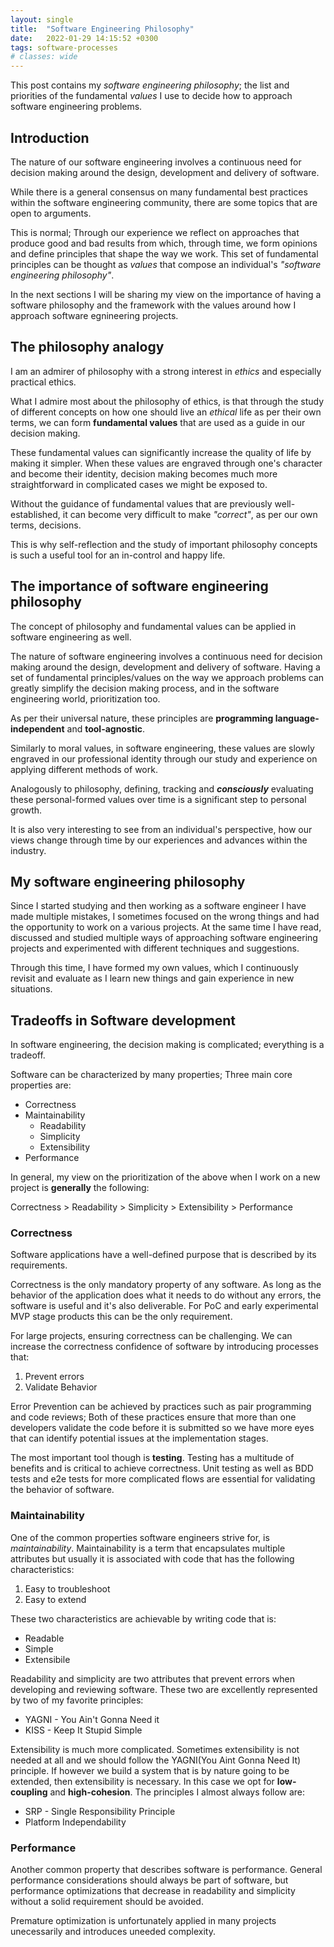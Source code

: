 ```yaml
---
layout: single
title:  "Software Engineering Philosophy"
date:   2022-01-29 14:15:52 +0300
tags: software-processes
# classes: wide
---
```

This post contains my *software engineering philosophy*; the list and priorities of the fundamental *values* I use to decide how to approach software engineering problems.

## Introduction
The nature of our software engineering involves a continuous need for decision making around the design, development and delivery of software.

While there is a general consensus on many fundamental best practices within the software engineering community, there are some topics that are open to arguments.  

This is normal; Through our experience we reflect on approaches that produce good and bad results from which, through time, we form opinions and define principles that shape the way we work. This set of fundamental principles can be thought as *values* that compose an individual's *"software engineering philosophy"*.

In the next sections I will be sharing my view on the importance of having a software philosophy and the framework with the values around how I approach software egnineering projects.

## The philosophy analogy
I am an admirer of philosophy with a strong interest in *ethics* and especially practical ethics.

What I admire most about the philosophy of ethics, is that through the study of different concepts on how one should live an *ethical* life as per their own terms, we can form **fundamental values** that are used as a guide in our decision making. 

These fundamental values can significantly increase the quality of life by making it simpler. When these values are engraved through one's character and become their identity, decision making becomes much more straightforward in complicated cases we might be exposed to.

Without the guidance of fundamental values that are previously well-established, it can become very difficult to make *"correct"*, as per our own terms, decisions.

This is why self-reflection and the study of important philosophy concepts is such a useful tool for an in-control and happy life. 

## The importance of software engineering philosophy

The concept of philosophy and fundamental values can be applied in software engineering as well.

The nature of software engineering involves a continuous need for decision making around the design, development and delivery of software. Having a set of fundamental principles/values on the way we approach problems can greatly simplify the decision making process, and in the software engineering world, prioritization too.

As per their universal nature, these principles are **programming language-independent** and **tool-agnostic**.

Similarly to moral values, in software engineering, these values are slowly engraved in our professional identity through our study and experience on applying different methods of work.

Analogously to philosophy, defining, tracking and ***consciously*** evaluating these personal-formed values over time is a significant step to personal growth.

It is also very interesting to see from an individual's perspective, how our views change through time by our experiences and advances within the industry.

## My software engineering philosophy

Since I started studying and then working as a software engineer I have made multiple mistakes, I sometimes focused on the wrong things and had the opportunity to work on a various projects. At the same time I have read, discussed and studied multiple ways of approaching software engineering projects and experimented with different techniques and suggestions. 

Through this time, I have formed my own values, which I continuously revisit and evaluate as I learn new things and gain experience in new situations.

## Tradeoffs in Software development

In software engineering, the decision making is complicated; everything is a tradeoff. 

Software can be characterized by many properties; Three main core properties are:
- Correctness
- Maintainability
    - Readability
    - Simplicity
    - Extensibility
- Performance

In general, my view on the prioritization of the above when I work on a new project is **generally** the following:

Correctness > Readability > Simplicity > Extensibility > Performance

### Correctness

Software applications have a well-defined purpose that is described by its requirements.

Correctness is the only mandatory property of any software. As long as the behavior of the application does what it needs to do without any errors, the software is useful and it's also deliverable. For PoC and early experimental MVP stage products this can be the only requirement.

For large projects, ensuring correctness can be challenging. We can increase the correctness confidence of software by introducing processes that:
1. Prevent errors
2. Validate Behavior

Error Prevention can be achieved by practices such as pair programming and code reviews; Both of these practices ensure that more than one developers validate the code before it is submitted so we have more eyes that can identify potential issues at the implementation stages.

The most important tool though is **testing**. Testing has a multitude of benefits and is critical to achieve correctness. Unit testing as well as BDD tests and e2e tests for more complicated flows are essential for validating the behavior of software.

### Maintainability

One of the common properties software engineers strive for, is *maintainability*. Maintainability is a term that encapsulates multiple attributes but usually it is associated with code that has the following characteristics:
1. Easy to troubleshoot
2. Easy to extend 

These two characteristics are achievable by writing code that is:
- Readable
- Simple
- Extensibile

Readability and simplicity are two attributes that prevent errors when developing and reviewing software.
These two are excellently represented by two of my favorite principles:
- YAGNI - You Ain't Gonna Need it
- KISS - Keep It Stupid Simple

Extensibility is much more complicated. Sometimes extensibility is not needed at all and we should follow the YAGNI(You Aint Gonna Need It) principle. If however we build a system that is by nature going to be extended, then extensibility is necessary.
In this case we opt for **low-coupling** and **high-cohesion**. The principles I almost always follow are:
- SRP - Single Responsibility Principle
- Platform Independability

### Performance
Another common property that describes software is performance.
General performance considerations should always be part of software, but performance optimizations that decrease in readability and simplicity without a solid requirement should be avoided.

Premature optimization is unfortunately applied in many projects unecessarily and introduces uneeded complexity.

